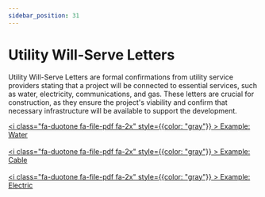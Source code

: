```yaml
---
sidebar_position: 31
---
```


# Utility Will-Serve Letters

Utility Will-Serve Letters are formal confirmations from utility service providers stating that a project will be connected to essential services, such as water, electricity, communications, and gas. These letters are crucial for construction, as they ensure the project's viability and confirm that necessary infrastructure will be available to support the development.

<a href="/pdf/pnc/will-serve-water.pdf" download><i class="fa-duotone fa-file-pdf fa-2x" style={{color: "gray"}} ></i>&nbsp;Example: Water</a>
<br/>
<br/>
<a href="/pdf/pnc/will-serve-cable.pdf" download><i class="fa-duotone fa-file-pdf fa-2x" style={{color: "gray"}} ></i>&nbsp;Example: Cable</a>
<br/>
<br/>
<a href="/pdf/pnc/will-serve-electric.pdf" download><i class="fa-duotone fa-file-pdf fa-2x" style={{color: "gray"}} ></i>&nbsp;Example: Electric</a>
